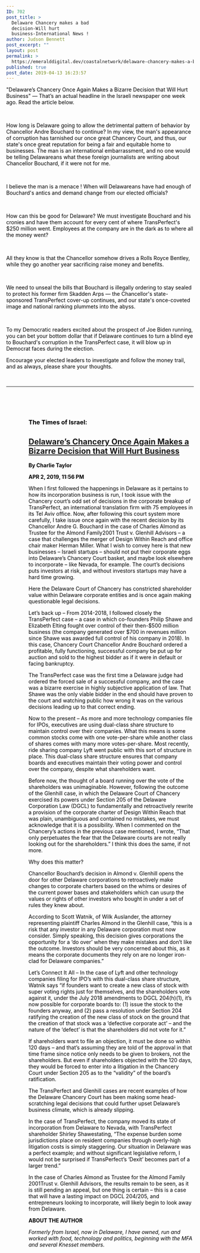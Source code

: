 ```yaml
---
ID: 702
post_title: >
  Delaware Chancery makes a bad
  decision-Will hurt
  business-International News !
author: Judson Bennett
post_excerpt: ""
layout: post
permalink: >
  https://emeralddigital.dev/coastalnetwork/delaware-chancery-makes-a-bad-decision-will-hurt-business-international-news/
published: true
post_date: 2019-04-13 16:23:57
---
```

<span style="color:#000000;">"Delaware’s Chancery Once Again Makes a Bizarre Decision that Will Hurt Business" — That’s an actual headline in the Israeli newspaper one week ago. Read the article below.</span>

&nbsp;

<span style="color:#000000;">How long is Delaware going to allow the detrimental pattern of behavior by Chancellor Andre Bouchard to continue? In my view, the man's appearance of corruption has tarnished our once great Chancery Court, and thus, our state's once great reputation for being a fair and equitable home to businesses. The man is an international embarrassment, and no one would be telling Delawareans what these foreign journalists are writing about Chancellor Bouchard, if it were not for me.</span>

&nbsp;

<span style="color:#000000;">I believe the man is a menace ! When will Delawareans have had enough of Bouchard's antics and demand change from our elected officials?</span>

&nbsp;

<span style="color:#000000;">How can this be good for Delaware? We must investigate Bouchard and his cronies and have them account for every cent of where TransPerfect's $250 million went. Employees at the company are in the dark as to where all the money went?</span>

&nbsp;

<span style="color:#000000;">All they know is that the Chancellor somehow drives a Rolls Royce Bentley, while they go another year sacrificing raise money and benefits.</span>

&nbsp;

<span style="color:#000000;">We need to unseal the bills that Bouchard is illegally ordering to stay sealed to protect his former firm Skadden Arps — the Chancellor's state-sponsored TransPerfect cover-up continues, and our state's once-coveted image and national ranking plummets into the abyss.</span>

&nbsp;

<span style="color:#000000;">To my Democratic readers excited about the prospect of Joe Biden running, you can bet your bottom dollar that if Delaware continues to turn a blind eye to Bouchard's corruption in the TransPerfect case, it will blow up in Democrat faces during the election.</span>

<span style="color:#000000;">Encourage your elected leaders to investigate and follow the money trail, and as always, please share your thoughts.</span>

&nbsp;

<hr>

&nbsp;

&nbsp;
<h3 style="padding-left:60px;"><span style="color:#000000;">The Times of Israel:</span></h3>
<h2 style="padding-left:60px;"><span style="color:#000000;"><a href="https://blogs.timesofisrael.com/delawares-chancery-once-again-makes-a-bizarre-decision-that-will-hurt-business/" target="_blank" rel="noopener noreferrer">Delaware’s Chancery Once Again Makes a Bizarre Decision that Will Hurt Business</a></span></h2>
<p style="padding-left:60px;"></p>
<p style="padding-left:60px;"><strong><span style="color:#000000;">By Charlie Taylor</span></strong></p>
<p style="padding-left:60px;"><strong><span style="color:#000000;">APR 2, 2019, 11:56 PM</span></strong></p>
<p style="padding-left:60px;"></p>
<p style="padding-left:60px;"><span style="color:#000000;">When I first followed the happenings in Delaware as it pertains to how its incorporation business is run, I took issue with the Chancery court’s odd set of decisions in the corporate breakup of TransPerfect, an international translation firm with 75 employees in its Tel Aviv office. Now, after following this court system more carefully, I take issue once again with the recent decision by its Chancellor Andre G. Bouchard in the case of Charles Almond as Trustee for the Almond Family2001 Trust v. Glenhill Advisors – a case that challenges the merger of Design Within Reach and office chair maker Herman Miller. What I wish to convey here is that new businesses – Israeli startups – should not put their corporate eggs into Delaware’s Chancery Court basket, and maybe look elsewhere to incorporate – like Nevada, for example. The court’s decisions puts investors at risk, and without investors startups may have a hard time growing.</span></p>
<p style="padding-left:60px;"></p>
<p style="padding-left:60px;"><span style="color:#000000;">Here the Delaware Court of Chancery has constricted shareholder value within Delaware corporate entities and is once again making questionable legal decisions.</span></p>
<p style="padding-left:60px;"></p>
<p style="padding-left:60px;"><span style="color:#000000;">Let’s back up – From 2014-2018, I followed closely the TransPerfect case – a case in which co-founders Philip Shawe and Elizabeth Elting fought over control of their then-$500 million business (the company generated over $700 in revenues million since Shawe was awarded full control of his company in 2018). In this case, Chancery Court Chancellor Andre Bouchard ordered a profitable, fully functioning, successful company be put up for auction and sold to the highest bidder as if it were in default or facing bankruptcy.</span></p>
<p style="padding-left:60px;"></p>
<p style="padding-left:60px;"></p>
<p style="padding-left:60px;"><span style="color:#000000;">The TransPerfect case was the first time a Delaware judge had ordered the forced sale of a successful company, and the case was a bizarre exercise in highly subjective application of law. That Shawe was the only viable bidder in the end should have proven to the court and watching public how wrong it was on the various decisions leading up to that correct ending.</span></p>
<p style="padding-left:60px;"></p>
<p style="padding-left:60px;"><span style="color:#000000;">Now to the present – As more and more technology companies file for IPOs, executives are using dual-class share structure to maintain control over their companies. What this means is some common stocks come with one vote-per-share while another class of shares comes with many more votes-per-share. Most recently, ride sharing company Lyft went public with this sort of structure in place. This dual-class share structure ensures that company boards and executives maintain their voting power and control over the company, despite what shareholders want.</span></p>
<p style="padding-left:60px;"></p>
<p style="padding-left:60px;"><span style="color:#000000;">Before now, the thought of a board running over the vote of the shareholders was unimaginable. However, following the outcome of the Glenhill case, in which the Delaware Court of Chancery exercised its powers under Section 205 of the Delaware Corporation Law (DGCL) to fundamentally and retroactively rewrite a provision of the corporate charter of Design Within Reach that was plain, unambiguous and contained no mistakes, we must acknowledge that it is a possibility. When I commented on the Chancery’s actions in the previous case mentioned, I wrote, “That only perpetuates the fear that the Delaware courts are not really looking out for the shareholders.” I think this does the same, if not more.</span></p>
<p style="padding-left:60px;"></p>
<p style="padding-left:60px;"><span style="color:#000000;">Why does this matter?</span></p>
<p style="padding-left:60px;"><span style="color:#000000;">Chancellor Bouchard’s decision in Almond v. Glenhill opens the door for other Delaware corporations to retroactively make changes to corporate charters based on the whims or desires of the current power bases and stakeholders which can usurp the values or rights of other investors who bought in under a set of rules they knew about.</span></p>
<p style="padding-left:60px;"></p>
<p style="padding-left:60px;"><span style="color:#000000;">According to Scott Watnik, of Wilk Auslander, the attorney representing plaintiff Charles Almond in the Glenhill case, “this is a risk that any investor in any Delaware corporation must now consider. Simply speaking, this decision gives corporations the opportunity for a ‘do over’ when they make mistakes and don’t like the outcome. Investors should be very concerned about this, as it means the corporate documents they rely on are no longer iron-clad for Delaware companies.”</span></p>
<p style="padding-left:60px;"></p>
<p style="padding-left:60px;"><span style="color:#000000;">Let’s Connect It All – In the case of Lyft and other technology companies filing for IPO’s with this dual-class share structure, Watnik says “if founders want to create a new class of stock with super voting rights just for themselves, and the shareholders vote against it, under the July 2018 amendments to DGCL 204(h)(1), it’s now possible for corporate boards to: (1) issue the stock to the founders anyway, and (2) pass a resolution under Section 204 ratifying the creation of the new class of stock on the ground that the creation of that stock was a ‘defective corporate act’ – and the nature of the ‘defect’ is that the shareholders did not vote for it.”</span></p>
<p style="padding-left:60px;"></p>
<p style="padding-left:60px;"><span style="color:#000000;">If shareholders want to file an objection, it must be done so within 120 days – and that’s assuming they are told of the approval in that time frame since notice only needs to be given to brokers, not the shareholders. But even if shareholders objected with the 120 days, they would be forced to enter into a litigation in the Chancery Court under Section 205 as to the “validity” of the board’s ratification.</span></p>
<p style="padding-left:60px;"></p>
<p style="padding-left:60px;"><span style="color:#000000;">The TransPerfect and Glenhill cases are recent examples of how the Delaware Chancery Court has been making some head-scratching legal decisions that could further upset Delaware’s business climate, which is already slipping.</span></p>
<p style="padding-left:60px;"></p>
<p style="padding-left:60px;"><span style="color:#000000;">In the case of TransPerfect, the company moved its state of incorporation from Delaware to Nevada, with TransPerfect shareholder Shirley Shawestating, “The expense burden some jurisdictions place on resident companies through overly-high litigation costs is simply staggering. Our situation in Delaware was a perfect example; and without significant legislative reform, I would not be surprised if TransPerfect’s ‘Dexit’ becomes part of a larger trend.”</span></p>
<p style="padding-left:60px;"></p>
<p style="padding-left:60px;"><span style="color:#000000;">In the case of Charles Almond as Trustee for the Almond Family 2001Trust v. Glenhill Advisors, the results remain to be seen, as it is still pending an appeal, but one thing is certain – this is a case that will have a lasting impact on DGCL 204/205, and entrepreneurs looking to incorporate, will likely begin to look away from Delaware.</span></p>
<p style="padding-left:60px;"></p>
<p style="padding-left:60px;"><strong><span style="color:#000000;">ABOUT THE AUTHOR</span></strong></p>
<p style="padding-left:60px;"></p>
<p style="padding-left:60px;"><em><span style="color:#000000;">Formerly from Israel, now in Delaware, I have owned, run and worked with food, technology and politics, beginning with the MFA and several Knesset members.</span></em></p>
<p style="padding-left:60px;"></p>